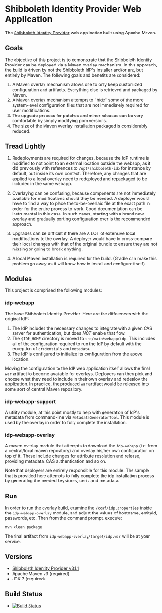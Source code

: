 # Shibboleth Identity Provider Web Application
The [Shibboleth Identity Provider](https://shibboleth.net) web application built using Apache Maven.

## Goals
The objective of this project is to demonstrate that the Shibboleth Identity Provider can be deployed via a Maven overlay mechanism. In this approach, the build is driven by not the Shibboleth IdP's installer and/or ant, but entirely by Maven. The following goals and benefits are considered:

1. A Maven overlay mechanism allows one to only keep customized configuration and artifacts. Everything else is retrieved and packaged by Maven.
2. A Maven overlay mechanism attempts to "hide" some of the more system-level configuration files that are not immediately required for user modifications.
3. The upgrade process for patches and minor releases can be very comfortable by simply modifying pom versions.
4. The size of the Maven overlay installation packaged is considerably reduced.

## Tread Lightly
1. Redeployments are required for changes, because the IdP runtime is modified to not point to an external location outside the webapp,
as it did previously with references to `/opt/shibboleth-idp` for instance by default, but inside its own context. Therefore, any changes that are applied to a local overlay
need to redeployed and repackaged to be included in the same webapp. 

2. Overlaying can be confusing, because components are not immediately available for modifications should they be needed. A deployer
would have to find a way to place the to-be-overlaid file at the exact path in order for the entire process to work. Good documentation
can be instrumental in this case. In such cases, starting with a brand new overlay and gradually porting configuration over is the recommended
approach.

3. Upgrades can be difficult if there are A LOT of extensive local modifications to the overlay. A deployer would have to cross-compare
their local changes with that of the original bundle to ensure they are not missing or going to break anything.

4. A local Maven installation is required for the build. (Gradle can make this problem go away as it will know how to install and configure itself) 

## Modules
This project is comprised the following modules:

### idp-webapp
The base Shibboleth Identity Provider. Here are the differences with the original IdP:

1. The IdP includes the necessary changes to integrate with a given CAS server for authentication, but does *NOT* enable that flow. 
2. The `$IDP_HOME` directory is moved to `src/main/webapp/idp`. This includes all of the configuration required to run the IdP by default with the exception of `credentials` and `metadata`.
3. The IdP is configured to initialize its configuration from the above location.

Moving the configuration to the IdP web application itself allows the final `war` artifact to become available for overlays. Deployers can then pick and choose what they need to include
in their own overlay and redeploy the application. In practice, the produced `war` artifact would be released into some sort of central Maven repository. 
 
### idp-webapp-support
A utility module, at this point mostly to help with generation of IdP's metadata from command-line via `MetadataGeneratorTool`.
This module is used by the overlay in order to fully complete the installation.

### idp-webapp-overlay
A maven overlay module that attempts to download the `idp-webapp` (i.e. from a central/local maven repository)
and overlay his/her own configuration on top of it. These include changes for attribute resolution and release,
providing metadata, CAS authentication and so on.

Note that deployers are entirely responsible for this module. The sample that is provided here
attempts to fully complete the idp installation process by generating the needed keystores, certs and metadata.

## Run
In order to run the overlay build, examine the `/conf/idp.properties` inside the `idp-webapp-overlay` module,
and adjust the values of hostname, entityId, passwords, etc. Then from the command prompt, execute:

```bash
mvn clean package

```

The final artifact from `idp-webapp-overlay/target/idp.war` will be at your service.

## Versions
- [Shibboleth Identity Provider v3.1.1](https://wiki.shibboleth.net/confluence/display/IDP30/Home)
- Apache Maven v3 (required)
- JDK 7 (required)

## Build Status
* [![Build Status](https://secure.travis-ci.org/UniconLabs/shibboleth-idp-webapp.png)](http://travis-ci.org/UniconLabs/shibboleth-idp-webapp)
